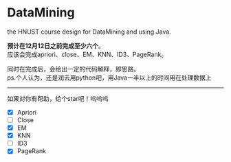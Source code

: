 # DataMining
the HNUST course design for DataMining and using Java.  

**预计在12月12日之前完成至少六个**。  
应该会完成apriori、close、EM、KNN、ID3、PageRank。  

同时在完成后，会给出一定的代码解释，即思路。  
ps.个人认为，还是润去用python吧，用Java一半以上的时间用在处理数据上  


---
如果对你有帮助，给个star吧！呜呜呜

- [X] Apriori
- [ ] Close
- [X] EM
- [X] KNN
- [ ] ID3
- [X] PageRank
